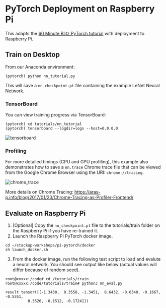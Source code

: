 # PyTorch Deployment on Raspberry Pi 

This adapts the [60 Minute Blitz PyTorch tutorial](https://pytorch.org/tutorials/beginner/blitz/neural_networks_tutorial.html) with deployment to Raspberry Pi.

## Train on Desktop

From our Anaconda environment:

```
(pytorch) python nn_tutorial.py
```

This will save a `nn_checkpoint.pt` file containing the example LeNet Neural Network.

### TensorBoard
You can view training progress via TensorBoard:

```
(pytorch) cd tutorials/nn_tutorial
(pytorch) tensorboard --logdir=logs --host=0.0.0.0
```

![tensorboard](tensorboard.png)

### Profiling
For more detailed timings (CPU and GPU profiling), this example also demonstrates how to save a `nn.trace` Chrome trace file that can be viewed from the Google Chrome Browser using the URI: `chrome://tracing`.

![chrome_trace](chrome_trace.png)

More details on Chrome Tracing: https://aras-p.info/blog/2017/01/23/Chrome-Tracing-as-Profiler-Frontend/

## Evaluate on Raspberry Pi

1. [Optional] Copy the `nn_checkpoint.pt` file to the tutorials/train folder on the Raspberry Pi if you have re-trained it.
2. Launch the Raspberry Pi PyTorch docker image.
```
cd ~/stackup-workshops/pi-pytorch/docker
sh launch_docker.sh
```

3. From the docker image, run the following test script to load and evalute a neural network. You should see output like below (actual values will differ because of random seed).
```
root@xxxxx:/code# cd /tutorials/train
root@xxxxx:/code/tutorials/train# python3 nn_eval.py

result tensor([[-1.3430,  0.3558, -1.3451,  0.6432, -0.6340, -0.1667, -0.5551,
          0.3526, -0.1512, -0.1724]])
```